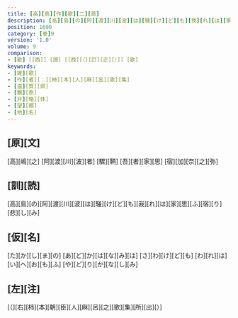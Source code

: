 ```yaml
---
title: [高][島][作][歌][二][首]
description: [高][島][の][阿][渡][川][波][は][騒][け][ど][も][我][れ][は][家][思][ふ][宿][り][悲][し][み]
position: 1690
category: [巻]9
version: '1.0'
volume: 9
comparison:
- [歌] [[西]] [謌] [[西][（][訂][正][）]] [歌]
keywords:
- [雑][歌]
- [作][者][：][柿][本][人][麻][呂][歌][集]
- [滋][賀][県]
- [羈][旅]
- [非][略][体]
- [望][郷]
- [地][名]
---
```


## [原][文]

[高][嶋][之] [阿][渡][川][波][者] [驟][鞆] [吾][者][家][思] [宿][加][奈][之][弥]

## [訓][読]

[高][島][の][阿][渡][川][波][は][騒][け][ど][も][我][れ][は][家][思][ふ][宿][り][悲][し][み]

## [仮][名]

[た][か][し][ま][の] [あ][ど][か][は][な][み][は] [さ][わ][け][ど][も] [わ][れ][は][い][へ][お][も][ふ] [や][ど][り][か][な][し][み]

## [左][注]

[（][右][柿][本][朝][臣][人][麻][呂][之][歌][集][所][出][）]
